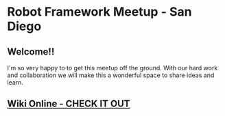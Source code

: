 # Robot Framework Meetup - San Diego

## Welcome!!
I'm so very happy to to get this meetup off the ground.  With our hard work and collaboration we will make this a wonderful space to share ideas and learn.

## [Wiki Online - CHECK IT OUT](https://github.com/mtaylorSF/robotframework-sandiegomeetup/wiki)
